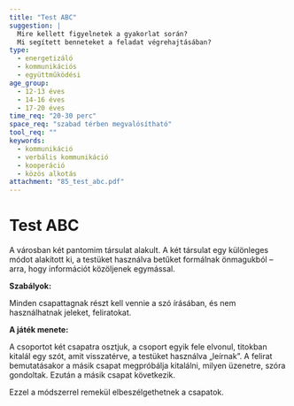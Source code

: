 ```yaml
---
title: "Test ABC"
suggestion: | 
  Mire kellett figyelnetek a gyakorlat során?
  Mi segített benneteket a feladat végrehajtásában?
type:
  - energetizáló
  - kommunikációs
  - együttműködési
age_group:
  - 12-13 éves
  - 14-16 éves
  - 17-20 éves
time_req: "20-30 perc"
space_req: "szabad térben megvalósítható"
tool_req: ""
keywords: 
  - kommunikáció
  - verbális kommunikáció
  - kooperáció
  - közös alkotás
attachment: "85_test_abc.pdf"
---
```


# Test ABC

A városban két pantomim társulat alakult. A két társulat egy különleges módot alakított ki, a testüket használva betűket formálnak önmagukból – arra, hogy információt közöljenek egymással.

 **Szabályok:**

Minden csapattagnak részt kell vennie a szó írásában, és nem használhatnak jeleket, feliratokat.

 **A játék menete:**

A csoportot két csapatra osztjuk, a csoport egyik fele elvonul, titokban kitalál egy szót, amit visszatérve, a testüket használva „leírnak”. A felirat bemutatásakor a másik csapat megpróbálja kitalálni, milyen üzenetre, szóra gondoltak. Ezután a másik csapat következik.

Ezzel a módszerrel remekül elbeszélgethetnek a csapatok.
  
  

